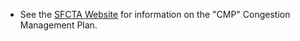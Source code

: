 - See the [SFCTA Website](http://www.sfcta.org) for information on the "CMP" Congestion Management Plan.
